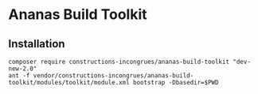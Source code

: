# Ananas Build Toolkit

## Installation

```
composer require constructions-incongrues/ananas-build-toolkit "dev-new-2.0"
ant -f vendor/constructions-incongrues/ananas-build-toolkit/modules/toolkit/module.xml bootstrap -Dbasedir=$PWD
```